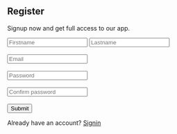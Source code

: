 <!DOCTYPE html>
<html lang="en">
<head>
  <meta charset="UTF-8">
  <meta name="viewport" content="width=device-width, initial-scale=1.0">
  <title>Register Form</title>
</head>
<body>
  <h2>Register</h2>
  <p>Signup now and get full access to our app.</p>

  <form>
    <input type="text" placeholder="Firstname" required>
    <input type="text" placeholder="Lastname" required>
    <br><br>
    <input type="email" placeholder="Email" required>
    <br><br>
    <input type="password" placeholder="Password" required>
    <br><br>
    <input type="password" placeholder="Confirm password" required>
    <br><br>
    <button type="submit">Submit</button>
  </form>

  <p>Already have an account? <a href="#">Signin</a></p>
</body>
</html>

